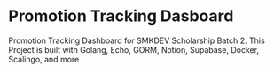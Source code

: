 # Promotion Tracking Dasboard

Promotion Tracking Dashboard for SMKDEV Scholarship Batch 2. This Project is built with Golang, Echo, GORM, Notion, Supabase, Docker, Scalingo, and more
